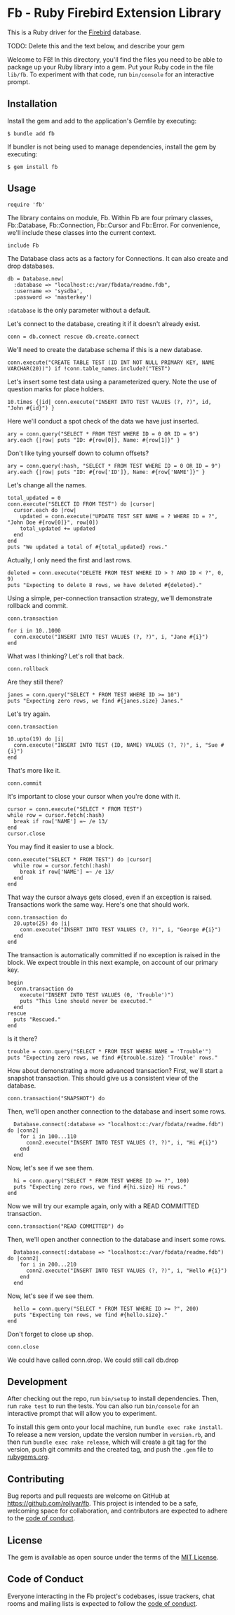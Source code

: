# Fb - Ruby Firebird Extension Library

This is a Ruby driver for the [Firebird](https://firebirdsql.org/)  database.

TODO: Delete this and the text below, and describe your gem

Welcome to FB! In this directory, you'll find the files you need to be able to package up your Ruby library into a gem. Put your Ruby code in the file `lib/fb`. To experiment with that code, run `bin/console` for an interactive prompt.

## Installation

Install the gem and add to the application's Gemfile by executing:

    $ bundle add fb

If bundler is not being used to manage dependencies, install the gem by executing:

    $ gem install fb

## Usage

```
require 'fb'
```

The library contains on module, Fb.
Within Fb are four primary classes, Fb::Database, Fb::Connection, Fb::Cursor and Fb::Error.
For convenience, we'll include these classes into the current context.
```
include Fb
```
The Database class acts as a factory for Connections.
It can also create and drop databases.

```
db = Database.new(
  :database => "localhost:c:/var/fbdata/readme.fdb",
  :username => 'sysdba',
  :password => 'masterkey')
```

```:database``` is the only parameter without a default.

Let's connect to the database, creating it if it doesn't already exist.

```
conn = db.connect rescue db.create.connect
```

We'll need to create the database schema if this is a new database.
```
conn.execute("CREATE TABLE TEST (ID INT NOT NULL PRIMARY KEY, NAME VARCHAR(20))") if !conn.table_names.include?("TEST")
```
Let's insert some test data using a parameterized query.  Note the use of question marks for place holders.
```
10.times {|id| conn.execute("INSERT INTO TEST VALUES (?, ?)", id, "John #{id}") }
```

Here we'll conduct a spot check of the data we have just inserted.

```
ary = conn.query("SELECT * FROM TEST WHERE ID = 0 OR ID = 9")
ary.each {|row| puts "ID: #{row[0]}, Name: #{row[1]}" }
```
Don't like tying yourself down to column offsets?
```
ary = conn.query(:hash, "SELECT * FROM TEST WHERE ID = 0 OR ID = 9")
ary.each {|row| puts "ID: #{row['ID']}, Name: #{row['NAME']}" }
```

Let's change all the names.
```
total_updated = 0
conn.execute("SELECT ID FROM TEST") do |cursor|
  cursor.each do |row|
    updated = conn.execute("UPDATE TEST SET NAME = ? WHERE ID = ?", "John Doe #{row[0]}", row[0])
    total_updated += updated
  end
end
puts "We updated a total of #{total_updated} rows."
```
Actually, I only need the first and last rows.
```
deleted = conn.execute("DELETE FROM TEST WHERE ID > ? AND ID < ?", 0, 9)
puts "Expecting to delete 8 rows, we have deleted #{deleted}."
```
Using a simple, per-connection transaction strategy, we'll demonstrate rollback and commit.
```
conn.transaction

for i in 10..1000
  conn.execute("INSERT INTO TEST VALUES (?, ?)", i, "Jane #{i}")
end
```
What was I thinking?  Let's roll that back.

```
conn.rollback
```

Are they still there?
```
janes = conn.query("SELECT * FROM TEST WHERE ID >= 10")
puts "Expecting zero rows, we find #{janes.size} Janes."
```
Let's try again.
```
conn.transaction

10.upto(19) do |i|
  conn.execute("INSERT INTO TEST (ID, NAME) VALUES (?, ?)", i, "Sue #{i}")
end
```
That's more like it.
```
conn.commit
```
It's important to close your cursor when you're done with it.

```
cursor = conn.execute("SELECT * FROM TEST")
while row = cursor.fetch(:hash)
  break if row['NAME'] =~ /e 13/
end
cursor.close
```

You may find it easier to use a block.

```
conn.execute("SELECT * FROM TEST") do |cursor|
  while row = cursor.fetch(:hash)
    break if row['NAME'] =~ /e 13/
  end
end
```
That way the cursor always gets closed, even if an exception is raised.
Transactions work the same way.  Here's one that should work.
```
conn.transaction do
  20.upto(25) do |i|
    conn.execute("INSERT INTO TEST VALUES (?, ?)", i, "George #{i}")
  end
end
```
The transaction is automatically committed if no exception is raised in the block.
We expect trouble in this next example, on account of our primary key.
```
begin
  conn.transaction do
    execute("INSERT INTO TEST VALUES (0, 'Trouble')")
    puts "This line should never be executed."
  end
rescue
  puts "Rescued."
end
```
Is it there?
```
trouble = conn.query("SELECT * FROM TEST WHERE NAME = 'Trouble'")
puts "Expecting zero rows, we find #{trouble.size} 'Trouble' rows."
```
How about demonstrating a more advanced transaction?
First, we'll start a snapshot transaction.
This should give us a consistent view of the database.
```
conn.transaction("SNAPSHOT") do
```
Then, we'll open another connection to the database and insert some rows.

```
  Database.connect(:database => "localhost:c:/var/fbdata/readme.fdb") do |conn2|
    for i in 100...110
      conn2.execute("INSERT INTO TEST VALUES (?, ?)", i, "Hi #{i}")
    end
  end
```
Now, let's see if we see them.
```
  hi = conn.query("SELECT * FROM TEST WHERE ID >= ?", 100)
  puts "Expecting zero rows, we find #{hi.size} Hi rows."
end
```

Now we will try our example again, only with a READ COMMITTED transaction.
```
conn.transaction("READ COMMITTED") do
```
Then, we'll open another connection to the database and insert some rows.
```
  Database.connect(:database => "localhost:c:/var/fbdata/readme.fdb") do |conn2|
    for i in 200...210
      conn2.execute("INSERT INTO TEST VALUES (?, ?)", i, "Hello #{i}")
    end
  end
```
Now, let's see if we see them.
```
  hello = conn.query("SELECT * FROM TEST WHERE ID >= ?", 200)
  puts "Expecting ten rows, we find #{hello.size}."
end
```
Don't forget to close up shop.
```
conn.close
```
We could have called conn.drop.
We could still call db.drop


## Development

After checking out the repo, run `bin/setup` to install dependencies. Then, run `rake test` to run the tests. You can also run `bin/console` for an interactive prompt that will allow you to experiment.

To install this gem onto your local machine, run `bundle exec rake install`. To release a new version, update the version number in `version.rb`, and then run `bundle exec rake release`, which will create a git tag for the version, push git commits and the created tag, and push the `.gem` file to [rubygems.org](https://rubygems.org).

## Contributing

Bug reports and pull requests are welcome on GitHub at https://github.com/rollyar/fb. This project is intended to be a safe, welcoming space for collaboration, and contributors are expected to adhere to the [code of conduct](https://github.com/rollyar/fb/blob/master/CODE_OF_CONDUCT.md).

## License

The gem is available as open source under the terms of the [MIT License](https://opensource.org/licenses/MIT).

## Code of Conduct

Everyone interacting in the Fb project's codebases, issue trackers, chat rooms and mailing lists is expected to follow the [code of conduct](https://github.com/rollyar/fb/blob/master/CODE_OF_CONDUCT.md).
